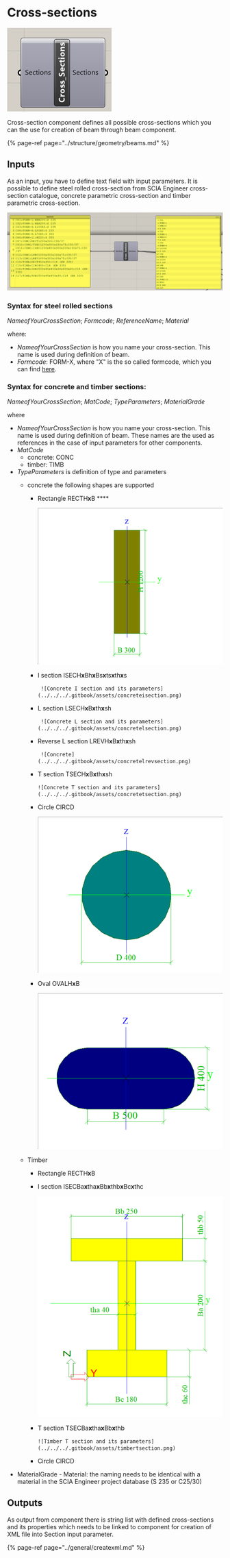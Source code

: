 # Cross-sections

![Cross-section component](../../../.gitbook/assets/crosssectioncomponent.png)

Cross-section component defines all possible cross-sections which you can the use for creation of beam through  beam component.

{% page-ref page="../structure/geometry/beams.md" %}

## Inputs

As an input, you have to define text field with input parameters. It is possible to define steel rolled cross-section from SCIA Engineer cross-section catalogue, concrete parametric cross-section and timber parametric cross-section.

![Example of the usage of cross-section component](../../../.gitbook/assets/examplekoalacrosssections.png)

### Syntax for steel rolled sections

_NameofYourCrossSection_; _Formcode_; _ReferenceName_; _Material_

where:

* _NameofYourCrossSection_ is how you name your cross-section. This name is used during definition of beam.
* _Formcode_: FORM-X, where "X" is the so called formcode, which you can find [here](https://help.scia.net/webhelplatest/en/#steel/code_checks__inc._fire_resistance_/tb_steel_uls/annexes/annex_a_profile_library_formcodes.htm).

### Syntax for concrete and timber sections: 

_NameofYourCrossSection_; _MatCode_; _TypeParameters_; _MaterialGrade_

where

* _NameofYourCrossSection_ is how you name your cross-section. This name is used during definition of beam.  These names are the used as references in the case of input parameters for other components.
* _MatCode_
  * concrete: CONC
  * timber: TIMB
* _TypeParameters_ is definition of type and parameters
  * concrete the following  shapes are supported

    * Rectangle RECTH**x**B  ****

      ![Concrete/Timber rectangle and its parameters ](../../../.gitbook/assets/concreterectangle.png)

    * I section ISECH**x**Bh**x**Bs**x**ts**x**th**x**s

           ![Concrete I section and its parameters](../../../.gitbook/assets/concreteisection.png)

    * L section LSECH**x**B**x**th**x**sh

           ![Concrete L section and its parameters](../../../.gitbook/assets/concretelsection.png)

    * Reverse L section LREVH**x**B**x**th**x**sh

           ![Concrete](../../../.gitbook/assets/concretelrevsection.png)

    * T section TSECH**x**B**x**th**x**sh 

          ![Concrete T section and its parameters](../../../.gitbook/assets/concretetsection.png)

    * Circle CIRCD

         ![Concrete/Timber circle section and its parameters](../../../.gitbook/assets/concretecircle.png)

    * Oval OVALH**x**B

 

         ![Concrete oval section and its parameters](../../../.gitbook/assets/concreteoval.png) 

 

  * Timber

    * Rectangle RECTH**x**B
    * I section ISECBa**x**tha**x**Bb**x**thb**x**Bc**x**thc



         ![Timber I section and its parameters](../../../.gitbook/assets/timberisection.png)

    * T section TSECBa**x**tha**x**Bb**x**thb

          ![Timber T section and its parameters](../../../.gitbook/assets/timbertsection.png)

    * Circle CIRCD
* MaterialGrade - Material: the naming needs to be identical with a material in the SCIA Engineer project database \(S 235 or C25/30\)

## Outputs

As output from component there is string list with defined cross-sections and its properties which needs to be linked to component for creation of XML file into Section input parameter.

{% page-ref page="../general/createxml.md" %}





